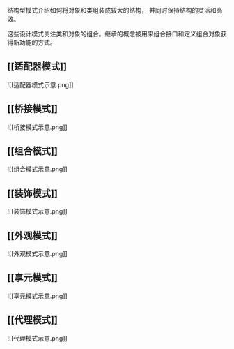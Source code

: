 结构型模式介绍如何将对象和类组装成较大的结构， 并同时保持结构的灵活和高效。

这些设计模式关注类和对象的组合。继承的概念被用来组合接口和定义组合对象获得新功能的方式。

## [[适配器模式]]
![[适配器模式示意.png]]
## [[桥接模式]]
![[桥接模式示意.png]]
## [[组合模式]]
![[组合模式示意.png]]
## [[装饰模式]]
![[装饰模式示意.png]]
## [[外观模式]]
![[外观模式示意.png]]
## [[享元模式]]
![[享元模式示意.png]]
##  [[代理模式]]
![[代理模式示意.png]]